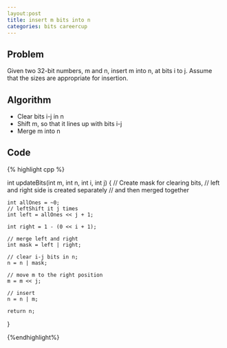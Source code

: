```yaml
---
layout:post
title: insert m bits into n
categories: bits careercup
---
```


## Problem
Given two 32-bit numbers, m and n, insert m into n, at bits i to j. Assume that the sizes are appropriate for insertion.

## Algorithm
- Clear bits i-j in n
- Shift m, so that it lines up with bits i-j
- Merge m into n

## Code
{% highlight cpp %}

int updateBits(int m, int n, int i, int j) {
	// Create mask for clearing bits, 
	// left and right side is created separately 
	// and then merged together
	
	int allOnes = ~0;
	// leftShift it j times
	int left = allOnes << j + 1;
	
	int right = 1 - (0 << i + 1);
	
	// merge left and right
	int mask = left | right;
	
	// clear i-j bits in n;
	n = n | mask;
	
	// move m to the right position
	m = m << j;
	
	// insert
	n = n | m;
	
	return n;
}

{%endhighlight%}